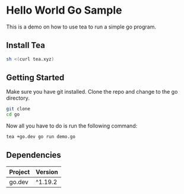 # Hello World Go Sample

This is a demo on how to use tea to run a simple go program.

## Install Tea
```sh
sh <(curl tea.xyz)
```
## Getting Started
Make sure you have git installed. Clone the repo and change to the go directory.
```sh
git clone 
cd go
```
Now all you have to do is run the following command:
```sh
tea +go.dev go run demo.go
```
## Dependencies

| Project     | Version |
|-------------|---------|
| go.dev      | ^1.19.2 |
